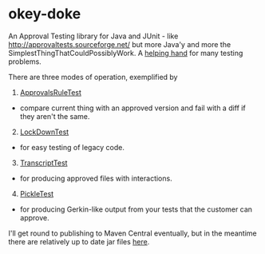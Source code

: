 okey-doke
=========

An Approval Testing library for Java and JUnit - like http://approvaltests.sourceforge.net/ but more Java'y
and more the SimplestThingThatCouldPossiblyWork. A [helping hand](http://youtu.be/EbqaxWjIgOg) for many testing problems.


There are three modes of operation, exemplified by

1. [ApprovalsRuleTest](https://github.com/dmcg/okey-doke/blob/master/src/test/java/org/rococoa/okeydoke/examples/ApprovalsRuleTest.java)
 - compare current thing with an approved version and fail with a diff if they aren't the same.
2. [LockDownTest](https://github.com/dmcg/okey-doke/blob/master/src/test/java/org/rococoa/okeydoke/examples/LockDownTest.java)
 - for easy testing of legacy code.
3. [TranscriptTest](https://github.com/dmcg/okey-doke/blob/master/src/test/java/org/rococoa/okeydoke/examples/TranscriptTest.java)
 - for producing approved files with interactions.
4. [PickleTest](https://github.com/dmcg/okey-doke/blob/master/src/test/java/org/rococoa/okeydoke/examples/PickleTest.java)
 - for producing Gerkin-like output from your tests that the customer can approve.

I'll get round to publishing to Maven Central eventually, but in the meantime there are relatively up to date jar files
[here](http://oneeyedmen.com/okeydoke).

